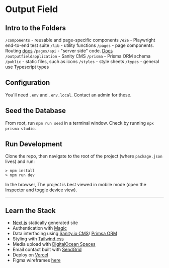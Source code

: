 # Output Field



## Intro to the Folders

`/components` - reusable and page-specific components
`/e2e` - Playwright end-to-end test suite
`/lib` - utility functions
`/pages` - page components. Routing [docs](https://nextjs.org/docs/routing/introduction)
`/pages/api` - "server side" code. [Docs](https://nextjs.org/docs/api-routes/introduction)
`/outputfieldapplication` - Sanity CMS
`/prisma` - Prisma ORM schema
`/public` - static files, such as icons
`/styles` - style sheets
`/types` - general use Typescript types

## Configuration

You'll need `.env` and `.env.local`. Contact an admin for these.


## Seed the Database

From root, run `npm run seed` in a terminal window.
Check by running `npx prisma studio`.


## Run Development

Clone the repo, then navigate to the root of the project (where `package.json` lives) and run:
```
> npm install
> npm run dev
```
In the browser,  The project is best viewed in mobile mode (open the Inspector and toggle device view).



--- 

## Learn the Stack

* [Next.js](https://nextjs.org/) statically generated site
* Authentication with [Magic](https://magic.link/docs/introduction/what-is-magic)
* Data interfacing using [Sanity.io CMS](https://www.sanity.io/exchange/framework=nextjs)/ [Primsa ORM](https://www.prisma.io/docs/concepts/components/prisma-client/)
* Styling with [Tailwind.css](https://tailwindcss.com/docs/guides/nextjs)
* Media upload with [DigitalOcean Spaces](https://www.digitalocean.com/products/spaces)
* Email contact built with [SendGrid](https://www.freecodecamp.org/news/how-to-build-a-working-contact-form-with-sendgrid-and-next-js/)
* Deploy on [Vercel](https://vercel.com/solutions/nextjs)
* Figma wireframes [here](https://www.figma.com/file/nOVN00JxxMrwsn8sGB6oVW/OF-Overview?node-id=219%3A2879)
